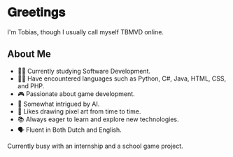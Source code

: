 # 𝐆𝐫𝐞𝐞𝐭𝐢𝐧𝐠𝐬 

I'm Tobias, though I usually call myself TBMVD online. 


## About Me
- 👨‍🎓 Currently studying Software Development.
- 👨‍💻 Have encountered languages such as Python, C#, Java, HTML, CSS, and PHP.
- 🎮 Passionate about game development.
- 🤖 Somewhat intrigued by AI.
- 🎨 Likes drawing pixel art from time to time.
- 📚 Always eager to learn and explore new technologies.
- 🗣 Fluent in Both Dutch and English.



Currently busy with an internship and a school game project.
